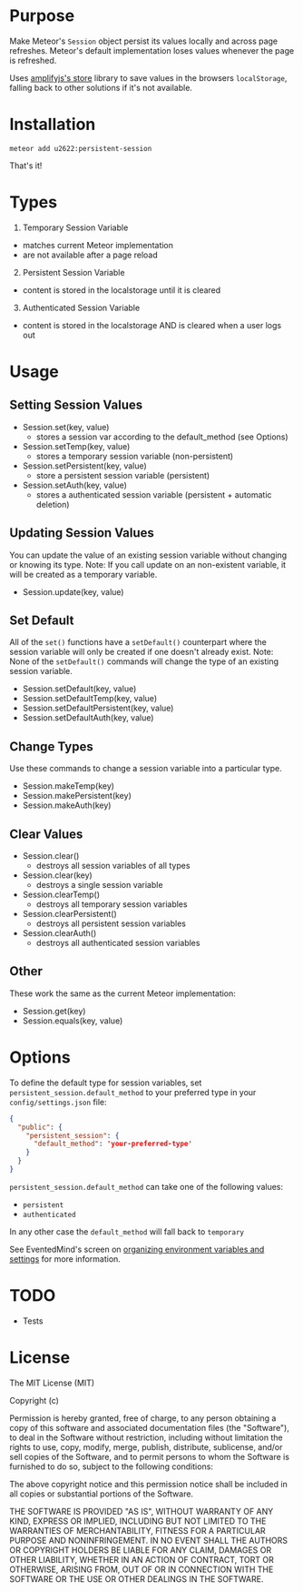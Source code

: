 Purpose
=======
Make Meteor's `Session` object persist its values locally and across page
refreshes. Meteor's default implementation loses values whenever the page is
refreshed.

Uses [amplifyjs's store](http://amplifyjs.com/api/store/) library to save
values in the browsers `localStorage`, falling back to other solutions if it's
not available.

Installation
============
```
meteor add u2622:persistent-session
```

That's it!

Types
=====

1. Temporary Session Variable
  * matches current Meteor implementation
  * are not available after a  page reload

2. Persistent Session Variable
  * content is stored in the localstorage until it is cleared

3. Authenticated Session Variable
  * content is stored in the localstorage AND is cleared when a user logs out

Usage
=====

Setting Session Values
----------------------

* Session.set(key, value)
  * stores a session var according to the default_method (see Options)
* Session.setTemp(key, value)
  * stores a temporary session variable (non-persistent)
* Session.setPersistent(key, value)
  * store a persistent session variable (persistent)
* Session.setAuth(key, value)
  * stores a authenticated session variable (persistent + automatic deletion)

Updating Session Values
-----------------------

You can update the value of an existing session variable without changing or knowing its type.
Note: If you call update on an non-existent variable, it will be created as a temporary variable.

* Session.update(key, value)

Set Default
-----------

All of the `set()` functions have a `setDefault()` counterpart where the session variable will only be created if one doesn't already exist.
Note: None of the `setDefault()` commands will change the type of an existing session variable.

* Session.setDefault(key, value)
* Session.setDefaultTemp(key, value)
* Session.setDefaultPersistent(key, value)
* Session.setDefaultAuth(key, value)

Change Types
------------

Use these commands to change a session variable into a particular type.

* Session.makeTemp(key)
* Session.makePersistent(key)
* Session.makeAuth(key)

Clear Values
------------

* Session.clear()
  * destroys all session variables of all types
* Session.clear(key)
  * destroys a single session variable
* Session.clearTemp()
  * destroys all temporary session variables
* Session.clearPersistent()
  * destroys all persistent session variables
* Session.clearAuth()
  * destroys all authenticated session variables

Other
-----

These work the same as the current Meteor implementation:

* Session.get(key)
* Session.equals(key, value)

Options
=======

To define the default type for session variables, set `persistent_session.default_method` to your preferred type in your
`config/settings.json` file:

```json
{
  "public": {
    "persistent_session": {
      "default_method": 'your-preferred-type'
    }
  }
}
```

`persistent_session.default_method` can take one of the following values:
* `persistent`
* `authenticated`

In any other case the `default_method` will fall back to `temporary`


See EventedMind's screen on [organizing environment variables and settings](https://www.eventedmind.com/feed/meteor-organizing-environment-variables-and-settings)
for more information.

TODO
====

* Tests

License
=======

The MIT License (MIT)

Copyright (c) <year> <copyright holders>

Permission is hereby granted, free of charge, to any person obtaining a copy
of this software and associated documentation files (the "Software"), to deal
in the Software without restriction, including without limitation the rights
to use, copy, modify, merge, publish, distribute, sublicense, and/or sell
copies of the Software, and to permit persons to whom the Software is
furnished to do so, subject to the following conditions:

The above copyright notice and this permission notice shall be included in
all copies or substantial portions of the Software.

THE SOFTWARE IS PROVIDED "AS IS", WITHOUT WARRANTY OF ANY KIND, EXPRESS OR
IMPLIED, INCLUDING BUT NOT LIMITED TO THE WARRANTIES OF MERCHANTABILITY,
FITNESS FOR A PARTICULAR PURPOSE AND NONINFRINGEMENT. IN NO EVENT SHALL THE
AUTHORS OR COPYRIGHT HOLDERS BE LIABLE FOR ANY CLAIM, DAMAGES OR OTHER
LIABILITY, WHETHER IN AN ACTION OF CONTRACT, TORT OR OTHERWISE, ARISING FROM,
OUT OF OR IN CONNECTION WITH THE SOFTWARE OR THE USE OR OTHER DEALINGS IN
THE SOFTWARE.
